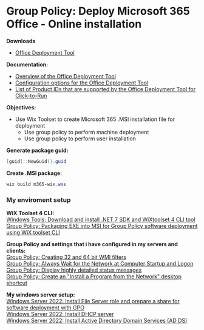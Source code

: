 # Group Policy: Deploy Microsoft 365 Office - Online installation

<b>Downloads</b>

* [Office Deployment Tool](https://www.microsoft.com/en-us/download/details.aspx?id=49117)

<b>Documentation:</b>

* [Overview of the Office Deployment Tool](https://learn.microsoft.com/en-us/deployoffice/overview-office-deployment-tool)
* [Configuration options for the Office Deployment Tool](https://learn.microsoft.com/en-us/deployoffice/office-deployment-tool-configuration-options)
* [List of Product IDs that are supported by the Office Deployment Tool for Click-to-Run](https://learn.microsoft.com/en-us/microsoft-365/troubleshoot/installation/product-ids-supported-office-deployment-click-to-run)

<b>Objectives:</b>

* Use Wix Toolset to create Microsoft 365 .MSI installation file for deployment
   * Use group policy to perform machine deployment
   * Use group policy to perform user installation

<b>Generate package guid:</b>
```powershell
[guid]::NewGuid().guid
```

<b>Create .MSI package:</b>

```powershell
wix build m365-wix.wxs
```

### My enviroment setup

<b>WiX Toolset 4 CLI:</b> <br />
[Windows Tools: Download and install .NET 7 SDK and WiXtoolset 4 CLI tool](https://youtu.be/ukrIlmadTjw) <br />
[Group Policy: Packaging EXE into MSI for Group Policy software deployment using WiX toolset CLI](https://youtu.be/pZ42XS2Ucsg) <br />

<b>Group Policy and settings that i have configured in my servers and clients:</b> <br />
[Group Policy: Creating 32 and 64 bit WMI filters](https://youtu.be/ffBIiQaVXGM) <br />
[Group Policy: Always Wait for the Network at Computer Startup and Logon](https://youtu.be/8BF0rU7peNk) <br />
[Group Policy: Display highly detailed status messages](https://youtu.be/2LB51n4O1Lk) <br />
[Group Policy: Create an "Install a Program from the Network" desktop shortcut](https://youtu.be/s_pMiG0F0ho) <br />

<b>My windows server setup:</b> <br />
[Windows Server 2022: Install File Server role and prepare a share for software deployment with GPO](https://youtu.be/jEWSdC2qwyA) <br />
[Windows Server 2022: Install DHCP server](https://youtu.be/8n0MD9stQis) <br />
[Windows Server 2022: Install Active Directory Domain Services (AD DS)](https://youtu.be/1cYewbW3Tl0) <br />
